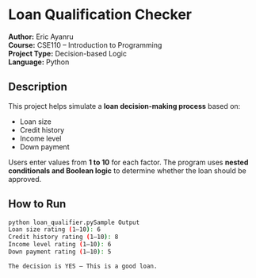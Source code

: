 #  Loan Qualification Checker

**Author:** Eric Ayanru  
**Course:** CSE110 – Introduction to Programming  
**Project Type:** Decision-based Logic  
**Language:** Python

##  Description

This project helps simulate a **loan decision-making process** based on:
- Loan size
- Credit history
- Income level
- Down payment

Users enter values from **1 to 10** for each factor. The program uses **nested conditionals and Boolean logic** to determine whether the loan should be approved.

##  How to Run

```bash
python loan_qualifier.pySample Output
Loan size rating (1–10): 6
Credit history rating (1–10): 8
Income level rating (1–10): 6
Down payment rating (1–10): 5

The decision is YES — This is a good loan.